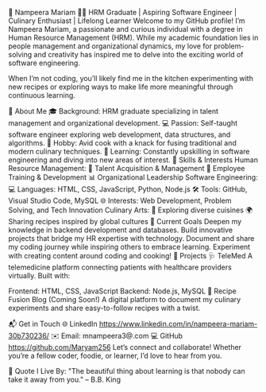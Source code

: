🌟 Nampeera Mariam
🧑‍💻 HRM Graduate | Aspiring Software Engineer | Culinary Enthusiast | Lifelong Learner
Welcome to my GitHub profile! I’m Nampeera Mariam, a passionate and curious individual with a degree in Human Resource Management (HRM). While my academic foundation lies in people management and organizational dynamics, my love for problem-solving and creativity has inspired me to delve into the exciting world of software engineering.

When I’m not coding, you’ll likely find me in the kitchen experimenting with new recipes or exploring ways to make life more meaningful through continuous learning.

🚀 About Me
🎓 Background: HRM graduate specializing in talent management and organizational development.
💻 Passion: Self-taught software engineer exploring web development, data structures, and algorithms.
🍳 Hobby: Avid cook with a knack for fusing traditional and modern culinary techniques.
📖 Learning: Constantly upskilling in software engineering and diving into new areas of interest.
💼 Skills & Interests
Human Resource Management:
🌱 Talent Acquisition & Management
🧠 Employee Training & Development
📊 Organizational Leadership
Software Engineering:
💻 Languages: HTML, CSS, JavaScript, Python, Node.js
🛠️ Tools: GitHub, Visual Studio Code, MySQL
🌐 Interests: Web Development, Problem Solving, and Tech Innovation
Culinary Arts:
🥘 Exploring diverse cuisines
🌍 Sharing recipes inspired by global cultures
🌟 Current Goals
Deepen my knowledge in backend development and databases.
Build innovative projects that bridge my HR expertise with technology.
Document and share my coding journey while inspiring others to embrace learning.
Experiment with creating content around coding and cooking!
📂 Projects
🩺 TeleMed
A telemedicine platform connecting patients with healthcare providers virtually. Built with:

Frontend: HTML, CSS, JavaScript
Backend: Node.js, MySQL
🍴 Recipe Fusion Blog (Coming Soon!)
A digital platform to document my culinary experiments and share easy-to-follow recipes with a twist.

📬 Get in Touch
🌐 LinkedIn https://www.linkedin.com/in/nampeera-mariam-30b730236/
✉️ Email: mnampeera3@.com
💻 GitHub https://github.com/Maryam256
Let’s connect and collaborate! Whether you’re a fellow coder, foodie, or learner, I’d love to hear from you.

🌈 Quote I Live By:
"The beautiful thing about learning is that nobody can take it away from you." – B.B. King
